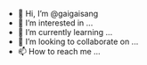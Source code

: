 - 👋 Hi, I’m @gaigaisang
- 👀 I’m interested in ...
- 🌱 I’m currently learning ...
- 💞️ I’m looking to collaborate on ...
- 📫 How to reach me ...

<!---
gaigaisang/gaigaisang is a ✨ special ✨ repository because its `README.md` (this file) appears on your GitHub profile.
You can click the Preview link to take a look at your changes.
--->
